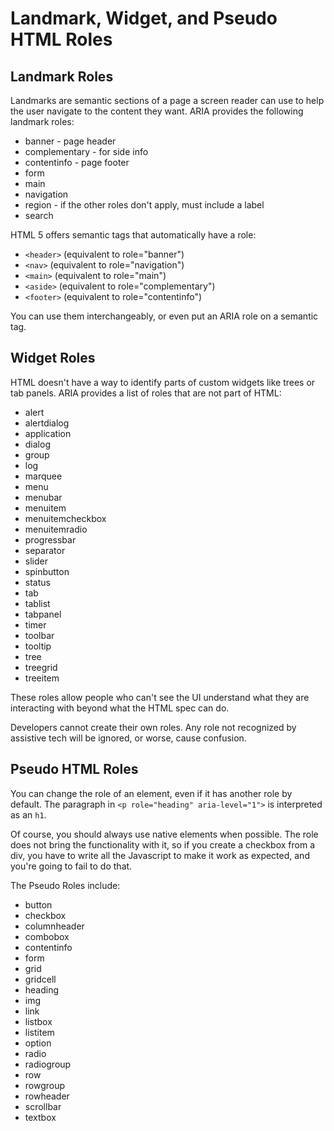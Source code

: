 # Landmark, Widget, and Pseudo HTML Roles

## Landmark Roles

Landmarks are semantic sections of a page a screen reader can use to help the user navigate to the content they want. ARIA provides the following landmark roles:

- banner - page header
- complementary - for side info
- contentinfo - page footer
- form
- main
- navigation
- region - if the other roles don't apply, must include a label
- search

HTML 5 offers semantic tags that automatically have a role:

- `<header>` (equivalent to role="banner")
- `<nav>` (equivalent to role="navigation")
- `<main>` (equivalent to role="main")
- `<aside>` (equivalent to role="complementary")
- `<footer>` (equivalent to role="contentinfo")

You can use them interchangeably, or even put an ARIA role on a semantic tag.

## Widget Roles

HTML doesn't have a way to identify parts of custom widgets like trees or tab panels. ARIA provides a list of roles that are not part of HTML:

- alert
- alertdialog
- application
- dialog
- group
- log
- marquee
- menu
- menubar
- menuitem
- menuitemcheckbox
- menuitemradio
- progressbar
- separator
- slider
- spinbutton
- status
- tab
- tablist
- tabpanel
- timer
- toolbar
- tooltip
- tree
- treegrid
- treeitem

These roles allow people who can't see the UI understand what they are interacting with beyond what the HTML spec can do.

Developers cannot create their own roles. Any role not recognized by assistive tech will be ignored, or worse, cause confusion.

## Pseudo HTML Roles

You can change the role of an element, even if it has another role by default. The paragraph in `<p role="heading" aria-level="1">` is interpreted as an `h1`.

Of course, you should always use native elements when possible. The role does not bring the functionality with it, so if you create a checkbox from a div, you have to write all the Javascript to make it work as expected, and you're going to fail to do that.

The Pseudo Roles include:


- button
- checkbox
- columnheader
- combobox
- contentinfo
- form
- grid
- gridcell
- heading
- img
- link
- listbox
- listitem
- option
- radio
- radiogroup
- row
- rowgroup
- rowheader
- scrollbar
- textbox
